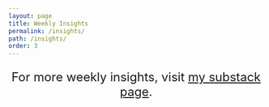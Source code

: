 ```yaml
---
layout: page
title: Weekly Insights
permalink: /insights/
path: /insights/
order: 3
---
```



<div id="substack-feed-embed"></div>

<p class="mt-5" style="font-size: 24px; text-align: center;">
For more weekly insights, visit <a target="_blank" href="https://pantheoninsights.substack.com">my substack page</a>.
</p>

<script>
  window.SubstackFeedWidget = {
    substackUrl: "pantheoninsights.substack.com",
    posts: 6,
    layout: "right",
  };
</script>
<script src="https://substackapi.com/embeds/feed.js" async></script>

